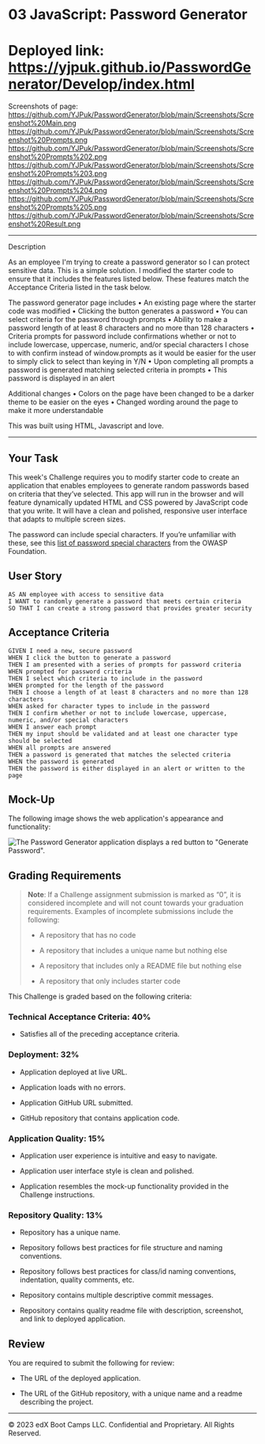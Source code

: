 # 03 JavaScript: Password Generator


# Deployed link: https://yjpuk.github.io/PasswordGenerator/Develop/index.html

Screenshots of page: 
https://github.com/YJPuk/PasswordGenerator/blob/main/Screenshots/Screenshot%20Main.png
https://github.com/YJPuk/PasswordGenerator/blob/main/Screenshots/Screenshot%20Prompts.png
https://github.com/YJPuk/PasswordGenerator/blob/main/Screenshots/Screenshot%20Prompts%202.png
https://github.com/YJPuk/PasswordGenerator/blob/main/Screenshots/Screenshot%20Prompts%203.png
https://github.com/YJPuk/PasswordGenerator/blob/main/Screenshots/Screenshot%20Prompts%204.png
https://github.com/YJPuk/PasswordGenerator/blob/main/Screenshots/Screenshot%20Prompts%205.png
https://github.com/YJPuk/PasswordGenerator/blob/main/Screenshots/Screenshot%20Result.png


<hr>

Description

As an employee I'm trying to create a password generator so I can protect sensitive data. This is a simple solution. I modified the starter code to ensure that it includes the features listed below. These features match the Acceptance Criteria listed in the task below. 

The password generator page includes
&#x2022; An existing page where the starter code was modified
&#x2022; Clicking the button generates a password
&#x2022; You can select criteria for the password through prompts
&#x2022; Ability to make a password length of at least 8 characters and no more than 128 characters
&#x2022; Criteria prompts for password include confirmations whether or not to include lowercase, uppercase, numeric, and/or special characters I chose to with confirm instead of window.prompts as it would be easier for the user to simply click to select than keying in Y/N
&#x2022; Upon completing all prompts a password is generated matching selected criteria in prompts
&#x2022; This password is displayed in an alert

Additional changes
&#x2022; Colors on the page have been changed to be a darker theme to be easier on the eyes
&#x2022; Changed wording around the page to make it more understandable

This was built using HTML, Javascript and love.

<hr>

## Your Task

This week's Challenge requires you to modify starter code to create an application that enables employees to generate random passwords based on criteria that they’ve selected. This app will run in the browser and will feature dynamically updated HTML and CSS powered by JavaScript code that you write. It will have a clean and polished, responsive user interface that adapts to multiple screen sizes.

The password can include special characters. If you’re unfamiliar with these, see this [list of password special characters](https://www.owasp.org/index.php/Password_special_characters) from the OWASP Foundation.

## User Story

```
AS AN employee with access to sensitive data
I WANT to randomly generate a password that meets certain criteria
SO THAT I can create a strong password that provides greater security
```

## Acceptance Criteria

```
GIVEN I need a new, secure password
WHEN I click the button to generate a password
THEN I am presented with a series of prompts for password criteria
WHEN prompted for password criteria
THEN I select which criteria to include in the password
WHEN prompted for the length of the password
THEN I choose a length of at least 8 characters and no more than 128 characters
WHEN asked for character types to include in the password
THEN I confirm whether or not to include lowercase, uppercase, numeric, and/or special characters
WHEN I answer each prompt
THEN my input should be validated and at least one character type should be selected
WHEN all prompts are answered
THEN a password is generated that matches the selected criteria
WHEN the password is generated
THEN the password is either displayed in an alert or written to the page
```

## Mock-Up

The following image shows the web application's appearance and functionality:

![The Password Generator application displays a red button to "Generate Password".](./Assets/03-javascript-homework-demo.png)

## Grading Requirements

> **Note**: If a Challenge assignment submission is marked as “0”, it is considered incomplete and will not count towards your graduation requirements. Examples of incomplete submissions include the following:
>
> * A repository that has no code
>
> * A repository that includes a unique name but nothing else
>
> * A repository that includes only a README file but nothing else
>
> * A repository that only includes starter code

This Challenge is graded based on the following criteria: 

### Technical Acceptance Criteria: 40%

* Satisfies all of the preceding acceptance criteria.

### Deployment: 32%

* Application deployed at live URL.

* Application loads with no errors.

* Application GitHub URL submitted.

* GitHub repository that contains application code.

### Application Quality: 15%

* Application user experience is intuitive and easy to navigate.

* Application user interface style is clean and polished.

* Application resembles the mock-up functionality provided in the Challenge instructions.

### Repository Quality: 13%

* Repository has a unique name.

* Repository follows best practices for file structure and naming conventions.

* Repository follows best practices for class/id naming conventions, indentation, quality comments, etc.

* Repository contains multiple descriptive commit messages.

* Repository contains quality readme file with description, screenshot, and link to deployed application.

## Review

You are required to submit the following for review:

* The URL of the deployed application.

* The URL of the GitHub repository, with a unique name and a readme describing the project.

- - -
© 2023 edX Boot Camps LLC. Confidential and Proprietary. All Rights Reserved.
